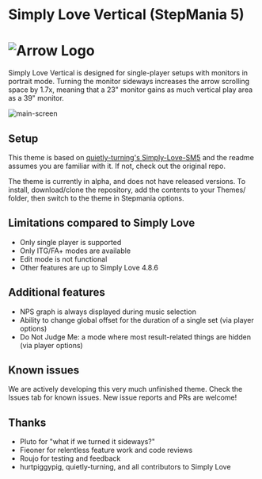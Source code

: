 # Simply Love Vertical (StepMania 5)

![Arrow Logo](https://i.imgur.com/oZmxyGo.png)
======================

Simply Love Vertical is designed for single-player setups with monitors in portrait mode. Turning the monitor sideways increases the arrow scrolling space by 1.7x, meaning that a 23" monitor gains as much vertical play area as a 39" monitor.

![main-screen](https://user-images.githubusercontent.com/4284741/80278102-83821b80-86eb-11ea-81f6-b64b177926d9.jpg)

## Setup

This theme is based on [quietly-turning's Simply-Love-SM5](https://github.com/quietly-turning/Simply-Love-SM5) and the readme assumes you are familiar with it. If not, check out the original repo.

The theme is currently in alpha, and does not have released versions. To install, download/clone the repository, add the contents to your Themes/ folder, then switch to the theme in Stepmania options.

## Limitations compared to Simply Love

- Only single player is supported
- Only ITG/FA+ modes are available
- Edit mode is not functional
- Other features are up to Simply Love 4.8.6

## Additional features

- NPS graph is always displayed during music selection
- Ability to change global offset for the duration of a single set (via player options)
- Do Not Judge Me: a mode where most result-related things are hidden (via player options)

## Known issues

We are actively developing this very much unfinished theme. Check the Issues tab for known issues. New issue reports and PRs are welcome!

## Thanks
- Pluto for "what if we turned it sideways?"
- Fieoner for relentless feature work and code reviews
- Roujo for testing and feedback
- hurtpiggypig, quietly-turning, and all contributors to Simply Love

